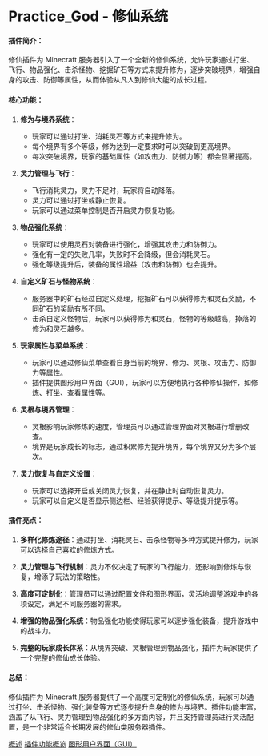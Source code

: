 # Practice_God - 修仙系统

#### 插件简介：

修仙插件为 Minecraft 服务器引入了一个全新的修仙系统，允许玩家通过打坐、飞行、物品强化、击杀怪物、挖掘矿石等方式来提升修为，逐步突破境界，增强自身的攻击、防御等属性，从而体验从凡人到修仙大能的成长过程。

#### 核心功能：

1. **修为与境界系统**：

   - 玩家可以通过打坐、消耗灵石等方式来提升修为。
   - 每个境界有多个等级，修为达到一定要求时可以突破到更高境界。
   - 每次突破境界，玩家的基础属性（如攻击力、防御力等）都会显著提高。

2. **灵力管理与飞行**：

   - 飞行消耗灵力，灵力不足时，玩家将自动降落。
   - 灵力可以通过打坐或静止恢复。
   - 玩家可以通过菜单控制是否开启灵力恢复功能。

3. **物品强化系统**：

   - 玩家可以使用灵石对装备进行强化，增强其攻击力和防御力。
   - 强化有一定的失败几率，失败时不会降级，但会消耗灵石。
   - 强化等级提升后，装备的属性增益（攻击和防御）也会提升。

4. **自定义矿石与怪物系统**：

   - 服务器中的矿石经过自定义处理，挖掘矿石可以获得修为和灵石奖励，不同矿石的奖励有所不同。
   - 击杀自定义怪物后，玩家可以获得修为和灵石，怪物的等级越高，掉落的修为和灵石越多。

5. **玩家属性与菜单系统**：

   - 玩家可以通过修仙菜单查看自身当前的境界、修为、灵根、攻击力、防御力等属性。
   - 插件提供图形用户界面（GUI），玩家可以方便地执行各种修仙操作，如修炼、打坐、查看属性等。

6. **灵根与境界管理**：

   - 灵根影响玩家修炼的速度，管理员可以通过管理界面对灵根进行增删改查。
   - 境界是玩家成长的标志，通过积累修为提升境界，每个境界又分为多个层次。

7. **灵力恢复与自定义设置**：
   - 玩家可以选择开启或关闭灵力恢复，并在静止时自动恢复灵力。
   - 玩家可以自定义是否显示侧边栏、经验获得提示、等级提升提示等。

#### 插件亮点：

1. **多样化修炼途径**：通过打坐、消耗灵石、击杀怪物等多种方式提升修为，玩家可以选择自己喜欢的修炼方式。
2. **灵力管理与飞行机制**：灵力不仅决定了玩家的飞行能力，还影响到修炼与恢复，增添了玩法的策略性。

3. **高度可定制化**：管理员可以通过配置文件和图形界面，灵活地调整游戏中的各项设定，满足不同服务器的需求。

4. **增强的物品强化系统**：物品强化功能使得玩家可以逐步强化装备，提升游戏中的战斗力。

5. **完整的玩家成长体系**：从境界突破、灵根管理到物品强化，插件为玩家提供了一个完整的修仙成长体验。

#### 总结：

修仙插件为 Minecraft 服务器提供了一个高度可定制化的修仙系统，玩家可以通过打坐、击杀怪物、强化装备等方式逐步提升自身的修为与境界。插件功能丰富，涵盖了从飞行、灵力管理到物品强化的多方面内容，并且支持管理员进行灵活配置，是一个非常适合长期发展的修仙类服务器插件。

[概述](/plugins/19.md)
[插件功能概览](/plugins/19-2.md)
[图形用户界面（GUI）](/plugins/19-3.md)
